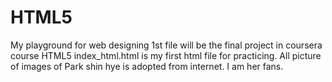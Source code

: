 # HTML5
My playground for web designing
1st file will be the final project in coursera course HTML5
index_html.html is my first html file for practicing. All picture of images of Park shin hye is adopted from internet. I am her fans.
